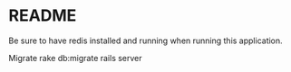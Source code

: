 # README

Be sure to have redis installed and running when running this application.


Migrate
rake db:migrate
rails server